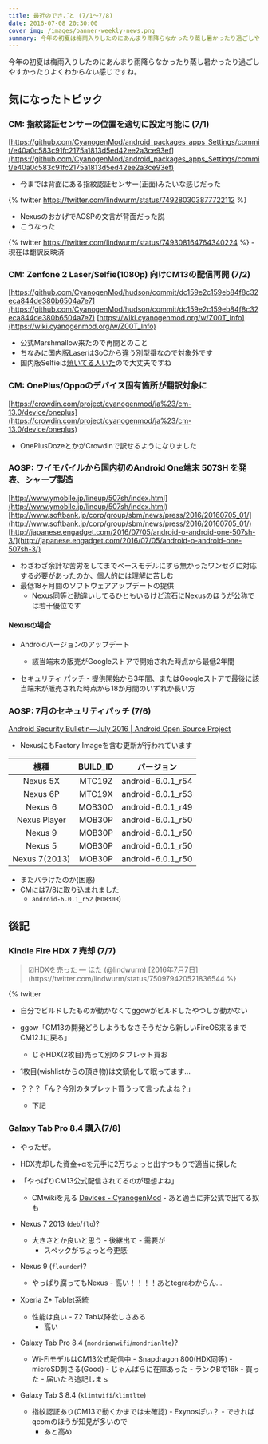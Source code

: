 ```yaml
---
title: 最近のできごと (7/1〜7/8)
date: 2016-07-08 20:30:00
cover_img: /images/banner-weekly-news.png
summary: 今年の初夏は梅雨入りしたのにあんまり雨降らなかったり蒸し暑かったり過ごしやすかったりよくわからない感じですね。
---
```


今年の初夏は梅雨入りしたのにあんまり雨降らなかったり蒸し暑かったり過ごしやすかったりよくわからない感じですね。

<!--more-->

## 気になったトピック

### CM: 指紋認証センサーの位置を適切に設定可能に (7/1)

[https://github.com/CyanogenMod/android_packages_apps_Settings/commit/e40a0c583c91fc2175a1813d5ed42ee2a3ce93ef](https://github.com/CyanogenMod/android_packages_apps_Settings/commit/e40a0c583c91fc2175a1813d5ed42ee2a3ce93ef)

- 今までは背面にある指紋認証センサー(正面)みたいな感じだった

{% twitter https://twitter.com/lindwurm/status/749280303877722112 %}

- NexusのおかげでAOSPの文言が背面だった説
- こうなった

{% twitter https://twitter.com/lindwurm/status/749308164764340224 %}    - 現在は翻訳反映済

### CM: Zenfone 2 Laser/Selfie(1080p) 向けCM13の配信再開 (7/2)

[https://github.com/CyanogenMod/hudson/commit/dc159e2c159eb84f8c32eca844de380b6504a7e7](https://github.com/CyanogenMod/hudson/commit/dc159e2c159eb84f8c32eca844de380b6504a7e7)
[https://wiki.cyanogenmod.org/w/Z00T_Info](https://wiki.cyanogenmod.org/w/Z00T_Info)

- 公式Marshmallow来たので再開とのこと
- ちなみに国内版LaserはSoCから違う別型番なので対象外です
- 国内版Selfieは[焼いてる人いた](http://takumintdev.blogspot.jp/2016/05/zenfone-selfie-zd551kl-jpcustomrom.html)ので大丈夫ですね

### CM: OnePlus/Oppoのデバイス固有箇所が翻訳対象に

[https://crowdin.com/project/cyanogenmod/ja%23/cm-13.0/device/oneplus](https://crowdin.com/project/cyanogenmod/ja%23/cm-13.0/device/oneplus)

- OnePlusDozeとかがCrowdinで訳せるようになりました

### AOSP: ワイモバイルから国内初のAndroid One端末 507SH を発表、シャープ製造

[http://www.ymobile.jp/lineup/507sh/index.html](http://www.ymobile.jp/lineup/507sh/index.html)
[http://www.softbank.jp/corp/group/sbm/news/press/2016/20160705_01/](http://www.softbank.jp/corp/group/sbm/news/press/2016/20160705_01/)
[http://japanese.engadget.com/2016/07/05/android-o-android-one-507sh-3/](http://japanese.engadget.com/2016/07/05/android-o-android-one-507sh-3/)

- わざわざ余計な苦労をしてまでベースモデルにすら無かったワンセグに対応する必要があったのか、個人的には理解に苦しむ
- 最低18ヶ月間のソフトウェアアップデートの提供
    - Nexus同等と勘違いしてるひともいるけど流石にNexusのほうが公称では若干優位です

#### Nexusの場合

- Androidバージョンのアップデート
    - 該当端末の販売がGoogleストアで開始された時点から最低2年間

- セキュリティ パッチ    - 提供開始から3年間、またはGoogleストアで最後に該当端末が販売された時点から18か月間のいずれか長い方

### AOSP: 7月のセキュリティパッチ (7/6)

[Android Security Bulletin&mdash;July 2016 | Android Open Source Project](http://source.android.com/security/bulletin/2016-07-01.html)

- NexusにもFactory Imageを含む更新が行われています

|機種|BUILD_ID|バージョン|
|:--:|:------:|:--------:|
|Nexus 5X|MTC19Z|android-6.0.1_r54|
|Nexus 6P|MTC19X|android-6.0.1_r53|
|Nexus 6|MOB30O|android-6.0.1_r49|
|Nexus Player|MOB30P|android-6.0.1_r50|
|Nexus 9|MOB30P|android-6.0.1_r50|
|Nexus 5|MOB30P|android-6.0.1_r50|
|Nexus 7(2013)|MOB30P|android-6.0.1_r50|

- またバラけたのか(困惑)
- CMには7/8に取り込まれました
    - `android-6.0.1_r52` (`MOB30R`)

## 後記

### Kindle Fire HDX 7 売却 (7/7)

> <p lang="ja" dir="ltr">☑HDXを売った
> &mdash; ほた (@lindwurm) [2016年7月7日](https://twitter.com/lindwurm/status/750979420521836544 %}
{% twitter </p>

- 自分でビルドしたものが動かなくてggowがビルドしたやつしか動かない
- ggow「CM13の開発どうしようもなさそうだから新しいFireOS来るまでCM12.1に戻る」
    - じゃHDX(2枚目)売って別のタブレット買お

- 1枚目(wishlistからの頂き物)は文鎮化して眠ってます…
- ？？？「ん？今別のタブレット買うって言ったよね？」
    - 下記

### Galaxy Tab Pro 8.4 購入(7/8)

- やったぜ。
- HDX売却した資金+αを元手に2万ちょっと出すつもりで適当に探した
- 「やっぱりCM13公式配信されてるのが理想よね」
    - CMwikiを見る [Devices - CyanogenMod](http://bit.ly/cm13tablets)    - あと適当に非公式で出てる奴も

- Nexus 7 2013 (`deb`/`flo`)?
    - 大きさとか良いと思う
            - 後継出て
                    - 需要が
        - スペックがちょっと今更感

- Nexus 9 (`flounder`)?
    - やっぱり腐ってもNexus    - 高い！！！！あとtegraわからん…

- Xperia Z* Tablet系統
    - 性能は良い
            - Z2 Tab以降欲しさある
        - 高い

- Galaxy Tab Pro 8.4 (`mondrianwifi`/`mondrianlte`)?
    - Wi-FiモデルはCM13公式配信中    - Snapdragon 800(HDX同等)    - microSD刺さる(Good)    - じゃんぱらに在庫あった
            - ランクBで16k
                    - 買った
            - 届いたら追記しまｓ

- Galaxy Tab S 8.4 (`klimtwifi`/`klimtlte`)
    - 指紋認証あり(CM13で動くかまでは未確認)    - Exynosぽい？
            - できればqcomのほうが知見が多いので
        - あと高め
